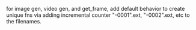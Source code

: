 for image gen, video gen, and get_frame, add default behavior to create unique fns via adding incremental counter "-0001".ext, "-0002".ext, etc to the filenames.